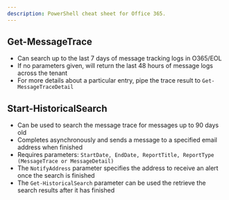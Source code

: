 ```yaml
---
description: PowerShell cheat sheet for Office 365.
---
```


## Get-MessageTrace

* Can search up to the last 7 days of message tracking logs in O365/EOL
* If no parameters given, will return the last 48 hours of message logs across the tenant
* For more details about a particular entry, pipe the trace result to `Get-MessageTraceDetail`

## Start-HistoricalSearch

* Can be used to search the message trace for messages up to 90 days old
* Completes asynchronously and sends a message to a specified email address when finished
* Requires parameters: `StartDate, EndDate, ReportTitle, ReportType (MessageTrace or MessageDetail)`
* The `NotifyAddress` parameter specifies the address to receive an alert once the search is finished
* The `Get-HistoricalSearch` parameter can be used the retrieve the search results after it has finished
